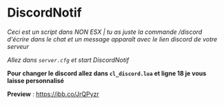 # DiscordNotif
*Ceci est un script dans NON ESX |  tu as juste la commande /discord d'écrire dans le chat et un message apparaît avec le lien discord de votre serveur*

*Allez dans ``server.cfg`` et start DiscordNotif*

**Pour changer le discord allez dans ``cl_discord.lua`` et ligne 18 je vous laisse personnalisé**

__Preview__ : https://ibb.co/JrQPyzr
